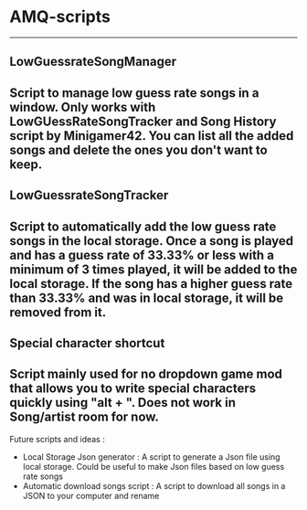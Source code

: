 # AMQ-scripts
---
LowGuessrateSongManager
---
Script to manage low guess rate songs in a window. Only works with LowGUessRateSongTracker and Song History script by Minigamer42. 
You can list all the added songs and delete the ones you don't want to keep.
---
LowGuessrateSongTracker
---
Script to automatically add the low guess rate songs in the local storage.
Once a song is played and has a guess rate of 33.33% or less with a minimum of 3 times played, it will be added to the local storage.
If the song has a higher guess rate than 33.33% and was in local storage, it will be removed from it.
---
Special character shortcut
---
Script mainly used for no dropdown game mod that allows you to write special characters quickly using "alt + <number>".
Does not work in Song/artist room for now.
---
Future scripts and ideas : 
- Local Storage Json generator : A script to generate a Json file using local storage. Could be useful to make Json files based on low guess rate songs
- Automatic download songs script : A script to download all songs in a JSON to your computer and rename 
